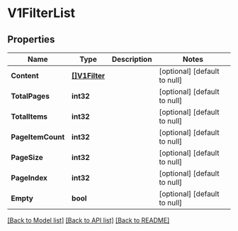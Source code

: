 # V1FilterList

## Properties
Name | Type | Description | Notes
------------ | ------------- | ------------- | -------------
**Content** | [**[]V1Filter**](v1Filter.md) |  | [optional] [default to null]
**TotalPages** | **int32** |  | [optional] [default to null]
**TotalItems** | **int32** |  | [optional] [default to null]
**PageItemCount** | **int32** |  | [optional] [default to null]
**PageSize** | **int32** |  | [optional] [default to null]
**PageIndex** | **int32** |  | [optional] [default to null]
**Empty** | **bool** |  | [optional] [default to null]

[[Back to Model list]](../README.md#documentation-for-models) [[Back to API list]](../README.md#documentation-for-api-endpoints) [[Back to README]](../README.md)

